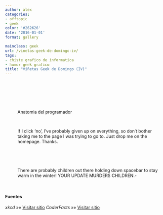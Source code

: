 ```yaml
---
author: alex
categories:
- offtopic
- geek
color: '#262626'
date: '2016-01-01'
format: gallery

mainclass: geek
url: /vinetas-geek-de-domingo-iv/
tags:
- chiste grafico de informatica
- humor geek grafico
title: "Viñetas Geek de Domingo (IV)"
---
```


<div id="gallery-4" class="gallery galleryid-1363 gallery-columns-1 gallery-size-thumbnail">
<dl class="gallery-item">
<dt class="gallery-icon landscape">
<a href="https://elbauldelprogramador.com/vinetas-geek-de-domingo-iv/11347_479523378763212_1956723049_n/"><amp-img on="tap:lightbox1" role="button" tabindex="0" layout="responsive" src="/img/2013/02/11347_479523378763212_1956723049_n-150x150.jpg" class="attachment-thumbnail" alt="VLC Mindblow" width="150px" height="150px" /></a>
</dt>
</dl>
<br  />
<dl class="gallery-item">
<dt class="gallery-icon landscape">
<a href="https://elbauldelprogramador.com/vinetas-geek-de-domingo-iv/529697_476113399118784_1521155356_n/"><amp-img on="tap:lightbox1" role="button" tabindex="0" layout="responsive" src="/img/2013/02/529697_476113399118784_1521155356_n-150x150.jpg" class="attachment-thumbnail" alt="Versiones de Windows" width="150px" height="150px" /></a>
</dt>
</dl>
<br  />
<dl class="gallery-item">
<dt class="gallery-icon landscape">
<a href="https://elbauldelprogramador.com/vinetas-geek-de-domingo-iv/551412_498233350223657_1924845466_n/"><amp-img on="tap:lightbox1" role="button" tabindex="0" layout="responsive" src="/img/2013/02/551412_498233350223657_1924845466_n-150x150.jpg" class="attachment-thumbnail" alt="NAvegadores web" width="150px" height="150px" /></a>
</dt>
</dl>
<br  />
<dl class="gallery-item">
<dt class="gallery-icon landscape">
<a href="https://elbauldelprogramador.com/vinetas-geek-de-domingo-iv/anaprog/"><amp-img on="tap:lightbox1" role="button" tabindex="0" layout="responsive" src="/img/2013/02/anaprog-150x150.jpg" class="attachment-thumbnail" alt="Anatomia del programador" aria-describedby="gallery-4-1367" width="150px" height="150px" /></a>
</dt>
<dd class="wp-caption-text gallery-caption" id="gallery-4-1367">
      Anatomia del programador
    </dd>
</dl>
<br  />
<dl class="gallery-item">
<dt class="gallery-icon portrait">
<a href="https://elbauldelprogramador.com/vinetas-geek-de-domingo-iv/app-if-i-click-no-ive-probably-given-up-on-everything-so-dont-bother-taking-me-to-the-page-i-was-trying-to-go-to-just-drop-me-on-the-homepage-thanks/"><amp-img on="tap:lightbox1" role="button" tabindex="0" layout="responsive" src="/img/2013/02/app-If-I-click-no-Ive-probably-given-up-on-everything-so-dont-bother-taking-me-to-the-page-I-was-trying-to-go-to.-Just-drop-me-on-the-homepage.-Thanks.-150x150.png" class="attachment-thumbnail" alt="If I click 'no', I've probably given up on everything, so don't bother taking me to the page I was trying to go to. Just drop me on the homepage. Thanks." aria-describedby="gallery-4-1368" width="150px" height="150px" /></a>
</dt>
<dd class="wp-caption-text gallery-caption" id="gallery-4-1368">
      If I click &#8216;no&#8217;, I&#8217;ve probably given up on everything, so don&#8217;t bother taking me to the page I was trying to go to. Just drop me on the homepage. Thanks.
    </dd>
</dl>
<br  />
<dl class="gallery-item">
<dt class="gallery-icon portrait">
<a href="https://elbauldelprogramador.com/vinetas-geek-de-domingo-iv/codefacts/"><amp-img on="tap:lightbox1" role="button" tabindex="0" layout="responsive" src="/img/2013/02/CodeFacts-150x150.jpg" class="attachment-thumbnail" alt="CodeFacts" width="150px" height="150px" /></a>
</dt>
</dl>
<br  />
<dl class="gallery-item">
<dt class="gallery-icon portrait">
<a href="https://elbauldelprogramador.com/vinetas-geek-de-domingo-iv/workflow-there-are-probably-children-out-there-holding-down-spacebar-to-stay-warm-in-the-winter-your-update-murders-children/"><amp-img on="tap:lightbox1" role="button" tabindex="0" layout="responsive" src="/img/2013/02/workflow-There-are-probably-children-out-there-holding-down-spacebar-to-stay-warm-in-the-winter-YOUR-UPDATE-MURDERS-CHILDREN.--150x150.png" class="attachment-thumbnail" alt="There are probably children out there holding down spacebar to stay warm in the winter! YOUR UPDATE MURDERS CHILDREN.-" aria-describedby="gallery-4-1370" width="150px" height="150px" /></a>
</dt>
<dd class="wp-caption-text gallery-caption" id="gallery-4-1370">
      There are probably children out there holding down spacebar to stay warm in the winter! YOUR UPDATE MURDERS CHILDREN.-
    </dd>
</dl>
<br  />
</div>

#### Fuentes

*xkcd* »» <a href="http://xkcd.com" target="_blank">Visitar sitio</a>
*CoderFacts* »» <a href="http://coderfacts.com/" target="_blank">Visitar sitio</a>
